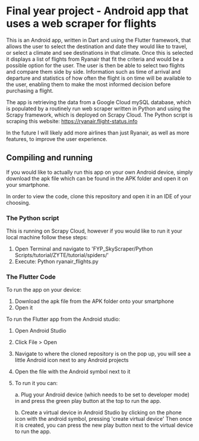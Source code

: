 # Final year project - Android app that uses a web scraper for flights

This is an Android app, written in Dart and using the Flutter framework, that allows the user to select the destination and date they would like to travel, or select a climate and see destinations in that climate.
Once this is selected it displays a list of flights from Ryanair that fit the criteria and would be a possible option for the user.
The user is then be able to select two flights and compare them side by side. 
Information such as time of arrival and departure and statistics of how often the flight is on time will be available to the user, enabling them to make the most informed decision before purchasing a flight.

The app is retrieving the data from a Google Cloud mySQL database, which is populated by a routinely run web scraper written in Python and using the Scrapy framework, which is deployed on Scrapy Cloud.
The Python script is scraping this website: https://ryanair.flight-status.info

In the future I will likely add more airlines than just Ryanair, as well as more features, to improve the user experience.

## Compiling and running
If you would like to actually run this app on your own Android device, simply download the apk file which can be found in the APK folder and open it on your smartphone.

In order to view the code, clone this repository and open it in an IDE of your choosing.
### The Python script 
This is running on Scrapy Cloud, however if you would like to run it your local machine follow these steps: 

1. Open Terminal and navigate to 'FYP_SkyScraper/Python Scripts/tutorial/ZYTE/tutorial/spiders/'
2. Execute: Python ryanair_flights.py

### The Flutter Code 
To run the app on your device:
1. Download the apk file from the APK folder onto your smartphone
2. Open it

To run the Flutter app from the Android studio:
1. Open Android Studio
2. Click File > Open
3. Navigate to where the cloned repository is on the pop up, you will see a little Android icon next to any Android projects
4. Open the file with the Android symbol next to it
5. To run it you can:

    a. Plug your Android device (which needs to be set to developer mode) in and press the green play button at the top to run the app.
   
    b. Create a virtual device in Android Studio by clicking on the phone icon with the android symbol, pressing 'create virtual device'
       Then once it is created, you can press the new play button next to the virtual device to run the app.
